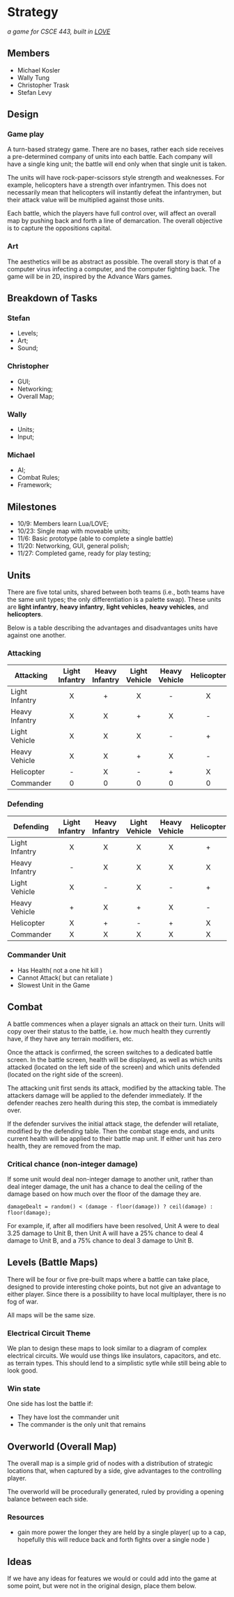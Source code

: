 # Strategy

*a game for CSCE 443, built in [LOVE](http://www.love2d.org)*

## Members

* Michael Kosler
* Wally Tung
* Christopher Trask
* Stefan Levy

## Design

### Game play

A turn-based strategy game. There are no bases, rather each side receives a pre-determined company of units into each battle.
Each company will have a single king unit; the battle will end only when that single unit is taken.

The units will have rock-paper-scissors style strength and weaknesses. For example, helicopters have a strength over infantrymen.
This does not necessarily mean that helicopters will instantly defeat the infantrymen, but their attack value will be multiplied
against those units.

Each battle, which the players have full control over, will affect an overall map by pushing back and forth a line of demarcation.
The overall objective is to capture the oppositions capital.

### Art

The aesthetics will be as abstract as possible. The overall story is that of a computer virus infecting a computer, and the
computer fighting back. The game will be in 2D, inspired by the Advance Wars games.

## Breakdown of Tasks

### Stefan 

* Levels;
* Art;
* Sound;

### Christopher

* GUI;
* Networking;
* Overall Map;

### Wally

* Units;
* Input;

### Michael

* AI;
* Combat Rules;
* Framework;

## Milestones

* 10/9:  Members learn Lua/LOVE;
* 10/23: Single map with moveable units;
* 11/6:  Basic prototype (able to complete a single battle)
* 11/20: Networking, GUI, general polish;
* 11/27: Completed game, ready for play testing;

## Units

There are five total units, shared between both teams (i.e., both teams have the same unit types; the only differentiation is a palette swap).
These units are **light infantry**, **heavy infantry**, **light vehicles**, **heavy vehicles**, and **helicopters**.

Below is a table describing the advantages and disadvantages units have against one another.

### Attacking

| Attacking      | Light Infantry | Heavy Infantry | Light Vehicle | Heavy Vehicle | Helicopter | Commander |
| -------------- |:--------------:|:--------------:|:-------------:|:-------------:|:----------:|:---------:|
| Light Infantry | X              | +              | X             | -             | X          | X         |
| Heavy Infantry | X              | X              | +             | X             | -          | X         |
| Light Vehicle  | X              | X              | X             | -             | +          | X         |
| Heavy Vehicle  | X              | X              | +             | X             | -          | X         |
| Helicopter     | -              | X              | -             | +             | X          | X         |
| Commander      | 0              | 0              | 0             | 0             | 0          | 0         |

### Defending

| Defending      | Light Infantry | Heavy Infantry | Light Vehicle | Heavy Vehicle | Helicopter | Commander |
| -------------- |:--------------:|:--------------:|:-------------:|:-------------:|:----------:|:---------:|
| Light Infantry | X              | X              | X             | X             | +          | N\A       |
| Heavy Infantry | -              | X              | X             | X             | X          | N\A       |
| Light Vehicle  | X              | -              | X             | -             | +          | N\A       |
| Heavy Vehicle  | +              | X              | +             | X             | -          | N\A       |
| Helicopter     | X              | +              | -             | +             | X          | N\A       |
| Commander      | X              | X              | X             | X             | X          | N\A       |

### Commander Unit 

* Has Health( not a one hit kill )
* Cannot Attack( but can retaliate )
* Slowest Unit in the Game

## Combat

A battle commences when a player signals an attack on their turn. Units will copy over their status to the battle, i.e. how much
health they currently have, if they have any terrain modifiers, etc.

Once the attack is confirmed, the screen switches to a dedicated
battle screen. In the battle screen, health will be displayed, as well as which units attacked (located on the left side of the screen)
and which units defended (located on the right side of the screen).

The attacking unit first sends its attack, modified by the attacking table. The attackers damage will be applied to the defender immediately.
If the defender reaches zero health during this step, the combat is immediately over.

If the defender survives the initial attack stage, the defender will retaliate, modified by the defending table. Then the combat stage ends, and
units current health will be applied to their battle map unit. If either unit has zero health, they are removed from the map.

### Critical chance (non-integer damage)

If some unit would deal non-integer damage to another unit, rather than deal integer damage, the unit has a chance to deal the ceiling of the
damage based on how much over the floor of the damage they are.

    damageDealt = random() < (damage - floor(damage)) ? ceil(damage) : floor(damage);

For example, if, after all modifiers have been resolved, Unit A were to deal 3.25 damage to Unit B, then Unit A will have a 25% chance to deal 4
damage to Unit B, and a 75% chance to deal 3 damage to Unit B.

## Levels (Battle Maps)

There will be four or five pre-built maps where a battle can take place, designed to provide interesting choke points, but not
give an advantage to either player. Since there is a possibility to have local multiplayer, there is no fog of war.

All maps will be the same size.

### Electrical Circuit Theme

We plan to design these maps to look similar to a diagram of complex electrical circuits. We would use things like insulators, capacitors, and etc. 
as terrain types. This should lend to a simplistic sytle while still being able to look good. 

### Win state
 
One side has lost the battle if:

* They have lost the commander unit
* The commander is the only unit that remains

## Overworld (Overall Map)

The overall map is a simple grid of nodes with a distribution of strategic locations that, when captured by a side, give advantages to the
controlling player.

The overworld will be procedurally generated, ruled by providing a opening balance between each side.

### Resources

* gain more power the longer they are held by a single player( up to a cap, hopefully this will reduce back and forth fights over a single node )

## Ideas

If we have any ideas for features we would or could add into the game at some point, but were not in the original design, place them below.
